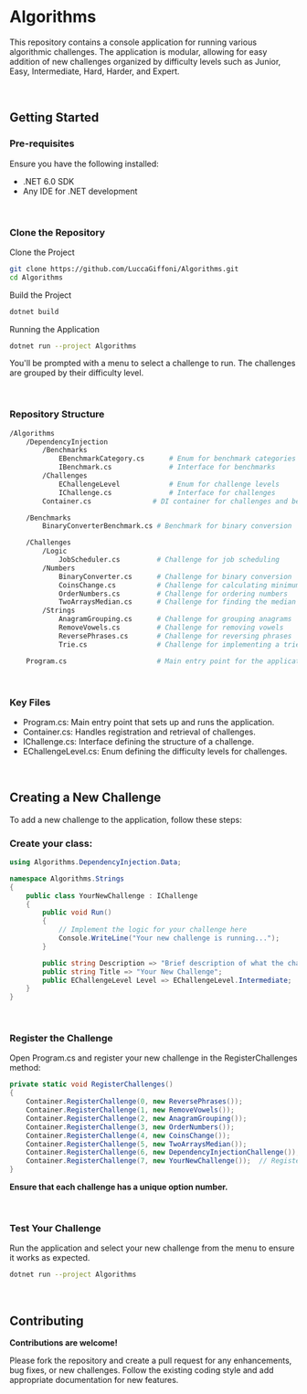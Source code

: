 # Algorithms
This repository contains a console application for running various algorithmic challenges. The application is modular, allowing for easy addition of new challenges organized by difficulty levels such as Junior, Easy, Intermediate, Hard, Harder, and Expert.

&nbsp;
## Getting Started
### Pre-requisites
Ensure you have the following installed:

- .NET 6.0 SDK
- Any IDE for .NET development

&nbsp;
### Clone the Repository
Clone the Project
```bash
git clone https://github.com/LuccaGiffoni/Algorithms.git
cd Algorithms
```

Build the Project
```bash
dotnet build
```

Running the Application

``` bash
dotnet run --project Algorithms
```

You'll be prompted with a menu to select a challenge to run. The challenges are grouped by their difficulty level.

&nbsp;
### Repository Structure
```bash
/Algorithms
    /DependencyInjection
        /Benchmarks
            EBenchmarkCategory.cs      # Enum for benchmark categories
            IBenchmark.cs              # Interface for benchmarks
        /Challenges
            EChallengeLevel            # Enum for challenge levels
            IChallenge.cs              # Interface for challenges
        Container.cs               # DI container for challenges and benchmarks

    /Benchmarks
        BinaryConverterBenchmark.cs # Benchmark for binary conversion

    /Challenges
        /Logic
            JobScheduler.cs         # Challenge for job scheduling
        /Numbers
            BinaryConverter.cs      # Challenge for binary conversion
            CoinsChange.cs          # Challenge for calculating minimum coins for change
            OrderNumbers.cs         # Challenge for ordering numbers
            TwoArraysMedian.cs      # Challenge for finding the median of two arrays
        /Strings
            AnagramGrouping.cs      # Challenge for grouping anagrams
            RemoveVowels.cs         # Challenge for removing vowels
            ReversePhrases.cs       # Challenge for reversing phrases
            Trie.cs                 # Challenge for implementing a trie

    Program.cs                      # Main entry point for the application

```

&nbsp;
### Key Files
- Program.cs: Main entry point that sets up and runs the application.
- Container.cs: Handles registration and retrieval of challenges.
- IChallenge.cs: Interface defining the structure of a challenge.
- EChallengeLevel.cs: Enum defining the difficulty levels for challenges.

&nbsp;
## Creating a New Challenge
To add a new challenge to the application, follow these steps:

### Create your class:
```csharp
using Algorithms.DependencyInjection.Data;

namespace Algorithms.Strings
{
    public class YourNewChallenge : IChallenge
    {
        public void Run()
        {
            // Implement the logic for your challenge here
            Console.WriteLine("Your new challenge is running...");
        }

        public string Description => "Brief description of what the challenge does.";
        public string Title => "Your New Challenge";
        public EChallengeLevel Level => EChallengeLevel.Intermediate;  // Set appropriate level
    }
}
```

&nbsp;
### Register the Challenge
Open Program.cs and register your new challenge in the RegisterChallenges method:

``` csharp
private static void RegisterChallenges()
{
    Container.RegisterChallenge(0, new ReversePhrases());
    Container.RegisterChallenge(1, new RemoveVowels());
    Container.RegisterChallenge(2, new AnagramGrouping());
    Container.RegisterChallenge(3, new OrderNumbers());
    Container.RegisterChallenge(4, new CoinsChange());
    Container.RegisterChallenge(5, new TwoArraysMedian());
    Container.RegisterChallenge(6, new DependencyInjectionChallenge());
    Container.RegisterChallenge(7, new YourNewChallenge());  // Register your new challenge
}
```
**Ensure that each challenge has a unique option number.**

&nbsp;
### Test Your Challenge
Run the application and select your new challenge from the menu to ensure it works as expected.

``` bash
dotnet run --project Algorithms
```

&nbsp;
## Contributing
**Contributions are welcome!**
&nbsp;

Please fork the repository and create a pull request for any enhancements, bug fixes, or new challenges. Follow the existing coding style and add appropriate documentation for new features.
